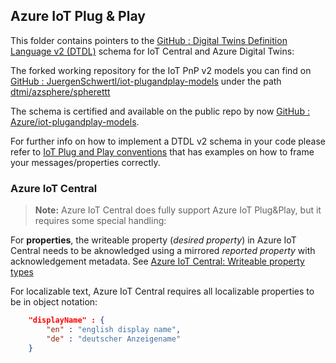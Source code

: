 ## Azure IoT Plug & Play

This folder contains pointers to the 
[GitHub : Digital Twins Definition Language v2 (DTDL)](https://github.com/Azure/opendigitaltwins-dtdl/blob/master/DTDL/v2/dtdlv2.md) 
schema for IoT Central and Azure Digital Twins:

The forked working repository for the IoT PnP v2 models you can find on [GitHub : JuergenSchwertl/iot-plugandplay-models](https://github.com/JuergenSchwertl/iot-plugandplay-models) 
under the path [dtmi/azsphere/spherettt](https://github.com/JuergenSchwertl/iot-plugandplay-models/tree/main/dtmi/azsphere/spherettt)

The schema is certified and available on the public repo by now [GitHub : Azure/iot-plugandplay-models](https://github.com/Azure/iot-plugandplay-models/tree/main/dtmi/azsphere/spherettt). 


For further info on how to implement a DTDL v2 schema in your code please refer to 
[IoT Plug and Play conventions](https://docs.microsoft.com/en-us/azure/iot-develop/concepts-convention) 
that has examples on how to frame your messages/properties correctly. 

### Azure IoT Central 
> **Note:** Azure IoT Central does fully support Azure IoT Plug&Play, but it requires some special handling:

For **properties**, the writeable property (*desired property*) in Azure IoT Central needs to be aknowledged 
using a mirrored *reported property* with acknowledgement metadata.
See [Azure IoT Central: Writeable property types](https://docs.microsoft.com/en-us/azure/iot-central/core/concepts-telemetry-properties-commands#writable-property-types) 

For localizable text, Azure IoT Central requires all localizable properties to be in object notation:
```json
    "displayName" : {
        "en" : "english display name",
        "de" : "deutscher Anzeigename"
    }
``` 
